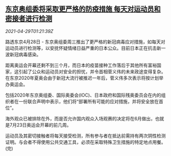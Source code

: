 <!--1619659863000-->
[东京奥组委将采取更严格的防疫措施 每天对运动员和密接者进行检测](https://cn.reuters.com/article/olympics-2020-tokyo-measures-0428-wedn-idCNKBS2CG033)
------

<div><i>2021-04-29T01:21:39Z</i></div><p>路透东京4月28日 - 东京奥组委周三推出了更严格的新冠病毒应对措施，如每天对运动员进行检测等，以安抚怀疑情绪日益严重的日本公众。目前日本正在抗击新一波新冠病毒感染。</p><p>距离奥运会开幕还剩不到三个月，而日本的疫苗接种工作落后于其他所有富裕国家，这引起了公众和运动员对安全的担忧，并令首相菅义伟的未来政途变得复杂。在东京2020年夏奥会由于新冠大流行被推迟一年后，菅义伟多次表示将按计划举办奥运会。</p><p>包括2020年东京奥组委、国际奥委会(IOC)、日本政府和国际残奥委员会在内的组织者在一份联合声明中表示，他们将“部署所有可能的应对措施，并将安全放在首位”。</p><p>海外观众已被排除在外，而是否允许国内观众入场观赛的决定将在6月做出，也就是7月23日奥运会开幕的前几周。</p><p>运动员及其密切接触者将每天接受检测，所有参与者在抵达前需持有两次阴性检测证明。与会者不得使用公共交通工具，必须在采取特殊卫生措施的特定地点用餐。(完)</p>
